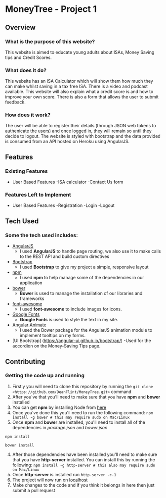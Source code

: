 # MoneyTree - Project 1

## Overview

### What is the purpose of this website?

This website is aimed to educate young adults about ISAs, Money Saving tips and Credit Scores.

### What does it do?

This website has an ISA Calculator which will show them how much they can make whilst saving in a tax free ISA. There is a video and podcast available. This website will also explain what a credit score is and how to improve your own score. There is also a form that allows the user to submit feedback.

### How does it work?

The user will be able to register their details (through JSON web tokens to authenicate the users) and once logged in, they will remain so until they decide to logout. The website is styled with bootstrap and the data provided is consumed from an API hosted on Heroku using AngularJS.

## Features

### Existing Features
- User Based Features
  -ISA calculator
  -Contact Us form

### Features Left to Implement
- User Based Features
	-Registration
	-Login
	-Logout

## Tech Used

### Some the tech used includes:
- [AngularJS](https://angularjs.org/)
    - I used **AngularJS** to handle page routing, we also use it to make calls to the REST API and build custom directives
- [Bootstrap](http://getbootstrap.com/)
    - I used **Bootstrap** to give my project a simple, responsive layout
- [npm](https://www.npmjs.com/)
    - I used **npm** to help manage some of the dependencies in our application
- [bower](https://bower.io/)
    - **Bower** is used to manage the installation of our libraries and frameworks
- [font-awesome](http://fontawesome.io/)
    - I used **font-awesome** to include images for icons.
- [Google Fonts](https://fonts.google.com/) 
    - **Google Fonts** is used to style the text in my site.
- [Angular Animate](https://github.com/angular/bower-angular-animate)
    - I used the Bower package for the AngularJS animation module to implement tooltips on my forms.
- [UI Bootstrap] (https://angular-ui.github.io/bootstrap/)
    -Used for the accordion on the Money-Saving Tips page.

## Contributing
 
### Getting the code up and running
1. Firstly you will need to clone this repository by running the ```git clone <https://github.com/DeanFlint/MoneyTree.git>``` command
2. After you've that you'll need to make sure that you have **npm** and **bower** installed
  1. You can get **npm** by installing Node from [here](https://nodejs.org/en/)
  2. Once you've done this you'll need to run the following command:
     `npm install -g bower # this may require sudo on Mac/Linux`
3. Once **npm** and **bower** are installed, you'll need to install all of the dependencies in *package.json* and *bower.json*
  ```
  npm install
 
  bower install
  ```
4. After those dependencies have been installed you'll need to make sure that you have **http-server** installed. You can install this by running the following: ```npm install -g http-server # this also may require sudo on Mac/Linux```
5. Once **http-server** is installed run ```http-server -c-1```
6. The project will now run on [localhost](http://127.0.0.1:8080)
7. Make changes to the code and if you think it belongs in here then just submit a pull request